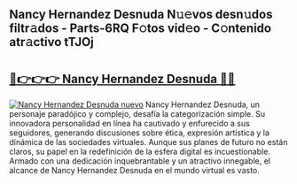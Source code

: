 ## Nancy Hernandez Desnuda N𝚞𝚎vos desn𝚞dos filtr𝚊dos - Parts-6RQ F𝚘tos vid𝚎o - C𝚘ntenido atr𝚊ctivo tTJOj

# <h2><a href="http://mb6aqar.tromn.icu/?c=Nancy+Hernandez+Desnuda">🔗👉👉👉 Nancy Hernandez Desnuda 🔗🔗</a></h2>

[![Nancy Hernandez Desnuda nuevo](https://i.imgur.com/pEAQMta.gif)](http://mb6aqar.tromn.icu/?c=Nancy+Hernandez+Desnuda)
Nancy Hernandez Desnuda, un personaje paradójico y complejo, desafía la categorización simple. Su innovadora personalidad en línea ha cautivado y enfurecido a sus seguidores, generando discusiones sobre ética, expresión artística y la dinámica de las sociedades virtuales. Aunque sus planes de futuro no están claros, su papel en la redefinición de la esfera digital es incuestionable. Armado con una dedicación inquebrantable y un atractivo innegable, el alcance de Nancy Hernandez Desnuda en el mundo virtual es vasto.
